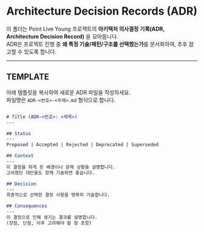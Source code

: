 # Architecture Decision Records (ADR)

이 폴더는 Point Live Young 프로젝트의 **아키텍처 의사결정 기록(ADR, Architecture Decision Record)** 을 모아둡니다.  
ADR은 프로젝트 진행 중 **왜 특정 기술/패턴/구조를 선택했는가**를 문서화하여, 추후 참고할 수 있도록 합니다.

---

## TEMPLATE
아래 템플릿을 복사하여 새로운 ADR 파일을 작성하세요.  
파일명은 `ADR-<번호>-<주제>.md` 형식으로 합니다.


```markdown

# Title (ADR-<번호>: <제목>)
---

## Status
---  
Proposed | Accepted | Rejected | Deprecated | Superseded

## Context
---
이 결정을 하게 된 배경이나 문제 상황을 설명합니다.    
고려했던 대안들도 함께 기술하면 좋습니다.

## Decision
---
최종적으로 선택한 결정 사항을 명확히 기술합니다.

## Consequences
---
이 결정으로 인해 생기는 결과를 설명합니다.    
(장점, 단점, 이후 고려해야 할 점 포함)

```